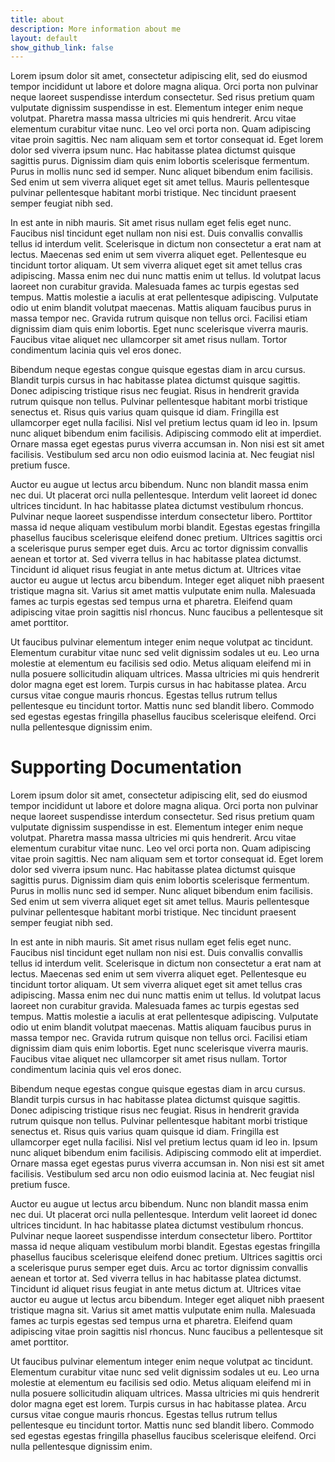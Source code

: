 ```yaml
---
title: about
description: More information about me
layout: default
show_github_link: false
---
```


Lorem ipsum dolor sit amet, consectetur adipiscing elit, sed do eiusmod tempor incididunt ut labore et dolore magna aliqua. Orci porta non pulvinar neque laoreet suspendisse interdum consectetur. Sed risus pretium quam vulputate dignissim suspendisse in est. Elementum integer enim neque volutpat. Pharetra massa massa ultricies mi quis hendrerit. Arcu vitae elementum curabitur vitae nunc. Leo vel orci porta non. Quam adipiscing vitae proin sagittis. Nec nam aliquam sem et tortor consequat id. Eget lorem dolor sed viverra ipsum nunc. Hac habitasse platea dictumst quisque sagittis purus. Dignissim diam quis enim lobortis scelerisque fermentum. Purus in mollis nunc sed id semper. Nunc aliquet bibendum enim facilisis. Sed enim ut sem viverra aliquet eget sit amet tellus. Mauris pellentesque pulvinar pellentesque habitant morbi tristique. Nec tincidunt praesent semper feugiat nibh sed.

In est ante in nibh mauris. Sit amet risus nullam eget felis eget nunc. Faucibus nisl tincidunt eget nullam non nisi est. Duis convallis convallis tellus id interdum velit. Scelerisque in dictum non consectetur a erat nam at lectus. Maecenas sed enim ut sem viverra aliquet eget. Pellentesque eu tincidunt tortor aliquam. Ut sem viverra aliquet eget sit amet tellus cras adipiscing. Massa enim nec dui nunc mattis enim ut tellus. Id volutpat lacus laoreet non curabitur gravida. Malesuada fames ac turpis egestas sed tempus. Mattis molestie a iaculis at erat pellentesque adipiscing. Vulputate odio ut enim blandit volutpat maecenas. Mattis aliquam faucibus purus in massa tempor nec. Gravida rutrum quisque non tellus orci. Facilisi etiam dignissim diam quis enim lobortis. Eget nunc scelerisque viverra mauris. Faucibus vitae aliquet nec ullamcorper sit amet risus nullam. Tortor condimentum lacinia quis vel eros donec.

Bibendum neque egestas congue quisque egestas diam in arcu cursus. Blandit turpis cursus in hac habitasse platea dictumst quisque sagittis. Donec adipiscing tristique risus nec feugiat. Risus in hendrerit gravida rutrum quisque non tellus. Pulvinar pellentesque habitant morbi tristique senectus et. Risus quis varius quam quisque id diam. Fringilla est ullamcorper eget nulla facilisi. Nisl vel pretium lectus quam id leo in. Ipsum nunc aliquet bibendum enim facilisis. Adipiscing commodo elit at imperdiet. Ornare massa eget egestas purus viverra accumsan in. Non nisi est sit amet facilisis. Vestibulum sed arcu non odio euismod lacinia at. Nec feugiat nisl pretium fusce.

Auctor eu augue ut lectus arcu bibendum. Nunc non blandit massa enim nec dui. Ut placerat orci nulla pellentesque. Interdum velit laoreet id donec ultrices tincidunt. In hac habitasse platea dictumst vestibulum rhoncus. Pulvinar neque laoreet suspendisse interdum consectetur libero. Porttitor massa id neque aliquam vestibulum morbi blandit. Egestas egestas fringilla phasellus faucibus scelerisque eleifend donec pretium. Ultrices sagittis orci a scelerisque purus semper eget duis. Arcu ac tortor dignissim convallis aenean et tortor at. Sed viverra tellus in hac habitasse platea dictumst. Tincidunt id aliquet risus feugiat in ante metus dictum at. Ultrices vitae auctor eu augue ut lectus arcu bibendum. Integer eget aliquet nibh praesent tristique magna sit. Varius sit amet mattis vulputate enim nulla. Malesuada fames ac turpis egestas sed tempus urna et pharetra. Eleifend quam adipiscing vitae proin sagittis nisl rhoncus. Nunc faucibus a pellentesque sit amet porttitor.

Ut faucibus pulvinar elementum integer enim neque volutpat ac tincidunt. Elementum curabitur vitae nunc sed velit dignissim sodales ut eu. Leo urna molestie at elementum eu facilisis sed odio. Metus aliquam eleifend mi in nulla posuere sollicitudin aliquam ultrices. Massa ultricies mi quis hendrerit dolor magna eget est lorem. Turpis cursus in hac habitasse platea. Arcu cursus vitae congue mauris rhoncus. Egestas tellus rutrum tellus pellentesque eu tincidunt tortor. Mattis nunc sed blandit libero. Commodo sed egestas egestas fringilla phasellus faucibus scelerisque eleifend. Orci nulla pellentesque dignissim enim.
<h1 id="docs">Supporting Documentation</h1>
Lorem ipsum dolor sit amet, consectetur adipiscing elit, sed do eiusmod tempor incididunt ut labore et dolore magna aliqua. Orci porta non pulvinar neque laoreet suspendisse interdum consectetur. Sed risus pretium quam vulputate dignissim suspendisse in est. Elementum integer enim neque volutpat. Pharetra massa massa ultricies mi quis hendrerit. Arcu vitae elementum curabitur vitae nunc. Leo vel orci porta non. Quam adipiscing vitae proin sagittis. Nec nam aliquam sem et tortor consequat id. Eget lorem dolor sed viverra ipsum nunc. Hac habitasse platea dictumst quisque sagittis purus. Dignissim diam quis enim lobortis scelerisque fermentum. Purus in mollis nunc sed id semper. Nunc aliquet bibendum enim facilisis. Sed enim ut sem viverra aliquet eget sit amet tellus. Mauris pellentesque pulvinar pellentesque habitant morbi tristique. Nec tincidunt praesent semper feugiat nibh sed.

In est ante in nibh mauris. Sit amet risus nullam eget felis eget nunc. Faucibus nisl tincidunt eget nullam non nisi est. Duis convallis convallis tellus id interdum velit. Scelerisque in dictum non consectetur a erat nam at lectus. Maecenas sed enim ut sem viverra aliquet eget. Pellentesque eu tincidunt tortor aliquam. Ut sem viverra aliquet eget sit amet tellus cras adipiscing. Massa enim nec dui nunc mattis enim ut tellus. Id volutpat lacus laoreet non curabitur gravida. Malesuada fames ac turpis egestas sed tempus. Mattis molestie a iaculis at erat pellentesque adipiscing. Vulputate odio ut enim blandit volutpat maecenas. Mattis aliquam faucibus purus in massa tempor nec. Gravida rutrum quisque non tellus orci. Facilisi etiam dignissim diam quis enim lobortis. Eget nunc scelerisque viverra mauris. Faucibus vitae aliquet nec ullamcorper sit amet risus nullam. Tortor condimentum lacinia quis vel eros donec.

Bibendum neque egestas congue quisque egestas diam in arcu cursus. Blandit turpis cursus in hac habitasse platea dictumst quisque sagittis. Donec adipiscing tristique risus nec feugiat. Risus in hendrerit gravida rutrum quisque non tellus. Pulvinar pellentesque habitant morbi tristique senectus et. Risus quis varius quam quisque id diam. Fringilla est ullamcorper eget nulla facilisi. Nisl vel pretium lectus quam id leo in. Ipsum nunc aliquet bibendum enim facilisis. Adipiscing commodo elit at imperdiet. Ornare massa eget egestas purus viverra accumsan in. Non nisi est sit amet facilisis. Vestibulum sed arcu non odio euismod lacinia at. Nec feugiat nisl pretium fusce.

Auctor eu augue ut lectus arcu bibendum. Nunc non blandit massa enim nec dui. Ut placerat orci nulla pellentesque. Interdum velit laoreet id donec ultrices tincidunt. In hac habitasse platea dictumst vestibulum rhoncus. Pulvinar neque laoreet suspendisse interdum consectetur libero. Porttitor massa id neque aliquam vestibulum morbi blandit. Egestas egestas fringilla phasellus faucibus scelerisque eleifend donec pretium. Ultrices sagittis orci a scelerisque purus semper eget duis. Arcu ac tortor dignissim convallis aenean et tortor at. Sed viverra tellus in hac habitasse platea dictumst. Tincidunt id aliquet risus feugiat in ante metus dictum at. Ultrices vitae auctor eu augue ut lectus arcu bibendum. Integer eget aliquet nibh praesent tristique magna sit. Varius sit amet mattis vulputate enim nulla. Malesuada fames ac turpis egestas sed tempus urna et pharetra. Eleifend quam adipiscing vitae proin sagittis nisl rhoncus. Nunc faucibus a pellentesque sit amet porttitor.

Ut faucibus pulvinar elementum integer enim neque volutpat ac tincidunt. Elementum curabitur vitae nunc sed velit dignissim sodales ut eu. Leo urna molestie at elementum eu facilisis sed odio. Metus aliquam eleifend mi in nulla posuere sollicitudin aliquam ultrices. Massa ultricies mi quis hendrerit dolor magna eget est lorem. Turpis cursus in hac habitasse platea. Arcu cursus vitae congue mauris rhoncus. Egestas tellus rutrum tellus pellentesque eu tincidunt tortor. Mattis nunc sed blandit libero. Commodo sed egestas egestas fringilla phasellus faucibus scelerisque eleifend. Orci nulla pellentesque dignissim enim.